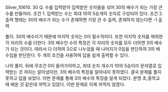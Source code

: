 Silver_10610. 30
Q. 수를 입력받아 입력받은 숫자들을 섞어 30의 배수가 되는 가장 큰 수를 만들어라.
조건 1. 입력받는 수는 최대 10의 5승개의 숫자로 구성되어 있다.
조건 2. 출력 형태는 30의 배수가 되는 수가 존재하면 가장 큰 수 출력, 존재하지 않는다면 -1 출력

풀이. 30의 배수이기 때문에 마지막 숫자는 0이 필수적이다. 또한 마지막 숫자를 제외한 각 자리의 수를 더한다. 3의 배수인 수의 특징은 각 자리의 숫자를 모두 더하면 3의 배수가 되는 것이다. 따라서 다 더하여 3으로 나누었을 때 나머지가 0임을 판단하여 3의 배수임을 판단한다. 
두 개의 조건을 사용하여 답을 쉽게 출력할 수 있다.

나의 풀이. 뒤에 무조건 0이 들어가야하고, 최대 숫자 개수가 10의 5승이라 문자열로 입력받는 것 까지는 알아냈지만, 3의 배수의 특징을 알아내지 못하였다. 결국 문제를 풀지 못하고 답을 보았다. 이번 문제를 통해 3의 배수의 특징을 알게 되었다. 분명 초,중학교 때 배운 것 같은데 까먹고 있었다. 이번 문제로 이제 까먹지 않겠다.
